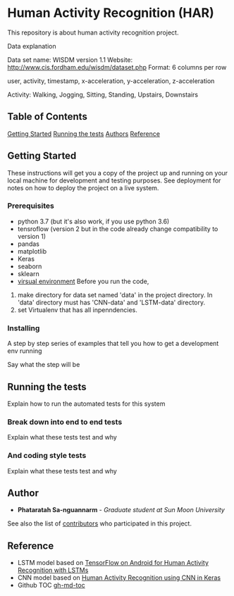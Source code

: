 # Human Activity Recognition (HAR)

This repository is about human activity recognition project.

Data explanation

Data set name: WISDM version 1.1
Website:  http://www.cis.fordham.edu/wisdm/dataset.php
Format: 6 columns per row

user, activity, timestamp, x-acceleration, y-acceleration, z-acceleration

Activity: Walking, Jogging, Sitting, Standing, Upstairs, Downstairs 

## Table of Contents
<!--ts-->
[Getting Started](##gettingstarted)
[Running the tests](##runningthetests)
[Authors](##author)
[Reference](##reference)

<!--te-->
## Getting Started

These instructions will get you a copy of the project up and running on your local machine for development and testing purposes. See deployment for notes on how to deploy the project on a live system.

### Prerequisites

- python 3.7 (but it's also work, if you use python 3.6)
- tensroflow (version 2 but in the code already change compatibility to version 1)
- pandas
- matplotlib
- Keras
- seaborn
- sklearn
- [virsual environment](https://docs.python.org/3/tutorial/venv.html)
Before you run the code,
1. make directory for data set named 'data' in the project directory. In 'data' directory must has 'CNN-data' and 'LSTM-data' directory.
2. set Virtualenv that has all inpenndencies.

### Installing

A step by step series of examples that tell you how to get a development env running

Say what the step will be


## Running the tests

Explain how to run the automated tests for this system

### Break down into end to end tests

Explain what these tests test and why


### And coding style tests

Explain what these tests test and why


## Author

* **Phataratah Sa-nguannarm** - *Graduate student at Sun Moon University*

See also the list of [contributors]() who participated in this project.

## Reference
- LSTM model based on [TensorFlow on Android for Human Activity Recognition with LSTMs](https://github.com/curiousily/TensorFlow-on-Android-for-Human-Activity-Recognition-with-LSTMs)
- CNN model based on [Human Activity Recognition using CNN in Keras](https://github.com/Shahnawax/HAR-CNN-Keras)
- Github TOC [gh-md-toc](https://github.com/ekalinin/github-markdown-toc/blob/master/README.md)
